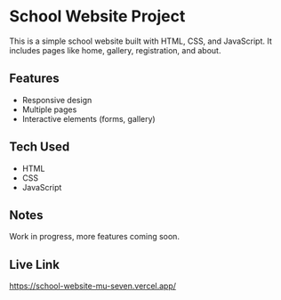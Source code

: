 # School Website Project

This is a simple school website built with HTML, CSS, and JavaScript. 
It includes pages like home, gallery, registration, and about.

## Features
- Responsive design
- Multiple pages
- Interactive elements (forms, gallery)

## Tech Used
- HTML
- CSS
- JavaScript

## Notes
Work in progress, more features coming soon.

## Live Link
https://school-website-mu-seven.vercel.app/
